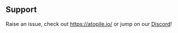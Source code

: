 ## Support

Raise an issue, check out https://atopile.io/ or jump on our [Discord](https://discord.gg/CRe5xaDBr3)!
